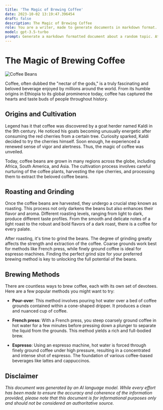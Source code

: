 ```yaml
---
title: 'The Magic of Brewing Coffee'
date: 2023-10-02 13:19:47.396454
draft: false
description: The Magic of Brewing Coffee
role: You are a writer, made to generate documents in markdown format. It is very important that all of the documents you generate are in valid markdown format.
model: gpt-3.5-turbo
prompt: Generate a markdown formatted document about a random topic. At the bottom, include a disclaimer explaining that the document was generated by you. The first line of the document should be the title. Make sure that the entire document is in proper markdown format, using a mix of various tags to make the document visually appealing.
---
```


# The Magic of Brewing Coffee

![Coffee Beans](https://example.com/coffee.jpg)

Coffee, often dubbed the "nectar of the gods," is a truly fascinating and beloved beverage enjoyed by millions around the world. From its humble origins in Ethiopia to its global prominence today, coffee has captured the hearts and taste buds of people throughout history.

## Origins and Cultivation

Legend has it that coffee was discovered by a goat herder named Kaldi in the 9th century. He noticed his goats becoming unusually energetic after consuming the red cherries from a certain tree. Curiosity sparked, Kaldi decided to try the cherries himself. Soon enough, he experienced a renewed sense of vigor and alertness. Thus, the magic of coffee was unveiled.

Today, coffee beans are grown in many regions across the globe, including Africa, South America, and Asia. The cultivation process involves careful nurturing of the coffee plants, harvesting the ripe cherries, and processing them to extract the beloved coffee beans.

## Roasting and Grinding

Once the coffee beans are harvested, they undergo a crucial step known as roasting. This process not only darkens the beans but also enhances their flavor and aroma. Different roasting levels, ranging from light to dark, produce different taste profiles. From the smooth and delicate notes of a light roast to the robust and bold flavors of a dark roast, there is a coffee for every palate.

After roasting, it's time to grind the beans. The degree of grinding greatly affects the strength and extraction of the coffee. Coarse grounds work best for methods like French press, while finely ground coffee is ideal for espresso machines. Finding the perfect grind size for your preferred brewing method is key to unlocking the full potential of the beans.

## Brewing Methods

There are countless ways to brew coffee, each with its own set of devotees. Here are a few popular methods you might want to try:

- **Pour-over**: This method involves pouring hot water over a bed of coffee grounds contained within a cone-shaped dripper. It produces a clean and nuanced cup of coffee.

- **French press**: With a French press, you steep coarsely ground coffee in hot water for a few minutes before pressing down a plunger to separate the liquid from the grounds. This method yields a rich and full-bodied brew.

- **Espresso**: Using an espresso machine, hot water is forced through finely ground coffee under high pressure, resulting in a concentrated and intense shot of espresso. The foundation of various coffee-based beverages like lattes and cappuccinos.

## Disclaimer

*This document was generated by an AI language model. While every effort has been made to ensure the accuracy and coherence of the information provided, please note that this document is for informational purposes only and should not be considered an authoritative source.*